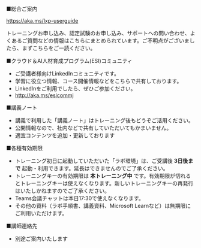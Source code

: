 ■総合ご案内

https://aka.ms/lxp-userguide

トレーニングお申し込み、認定試験のお申し込み、サポートへの問い合わせ、よくあるご質問などの情報はこちらにまとめられています。ご不明点がございましたら、まずこちらをご一読ください。

■クラウド＆AI人材育成プログラム(ESI)コミュニティ

- ご受講者様向けLinkedInコミュニティです。
- 学習に役立つ情報、コース開催情報などをこちらで共有しております。
- LinkedInをご利用でしたら、ぜひご参加ください。
- http://aka.ms/esicommj

■講義ノート

- 講義で利用した「講義ノート」はトレーニング後もどうぞご活用ください。
- 公開情報なので、社内などで共有していただいてもかまいません。
- 適宜コンテンツを追加・更新しております

■各種有効期限

- トレーニング初日に起動していただいた「ラボ環境」は、ご受講後 **3日後まで** 起動・利用できます。延長はできませんのでご了承ください。
- トレーニングキーの有効期限は **本トレーニング中** です。有効期限が切れるとトレーニングキーは使えなくなります。新しいトレーニングキーの再発行はいたしかねますのでご了承ください。
- Teams会議チャットは本日17:30で使えなくなります。
- その他の資料（ラボ手順書、講義資料、Microsoft Learnなど）は無期限にご利用いただけます。

■講師連絡先

- 別途ご案内いたします
